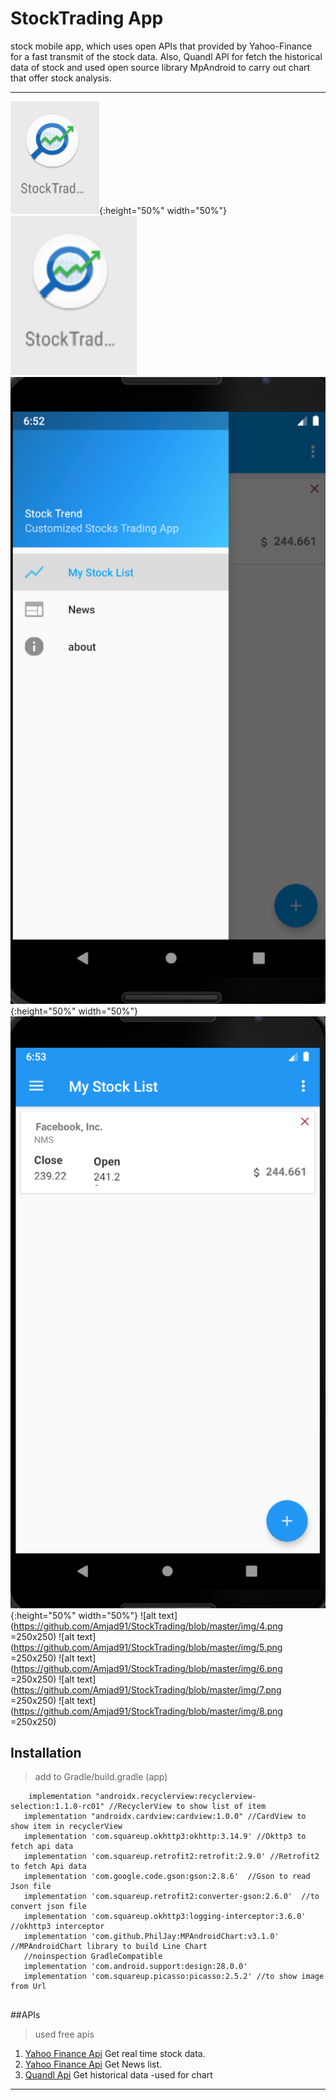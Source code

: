 # StockTrading App
stock mobile app, which uses open APIs that provided by Yahoo-Finance for a fast transmit of the stock data. Also, Quandl API for fetch the historical data of stock and used open source library MpAndroid to carry out chart that offer stock analysis.

___

![alt text](https://github.com/Amjad91/StockTrading/blob/master/img/1.png){:height="50%" width="50%"}
<img src="./img/1.png" width="40%">
![alt text](https://github.com/Amjad91/StockTrading/blob/master/img/2.png){:height="50%" width="50%"}
![alt text](https://github.com/Amjad91/StockTrading/blob/master/img/3.png){:height="50%" width="50%"}
![alt text](https://github.com/Amjad91/StockTrading/blob/master/img/4.png =250x250)
![alt text](https://github.com/Amjad91/StockTrading/blob/master/img/5.png =250x250)
![alt text](https://github.com/Amjad91/StockTrading/blob/master/img/6.png =250x250)
![alt text](https://github.com/Amjad91/StockTrading/blob/master/img/7.png =250x250)
![alt text](https://github.com/Amjad91/StockTrading/blob/master/img/8.png =250x250)


## Installation
 >add to Gradle/build.gradle (app)
 
 ```
     implementation "androidx.recyclerview:recyclerview-selection:1.1.0-rc01" //RecyclerView to show list of item
    implementation "androidx.cardview:cardview:1.0.0" //CardView to show item in recyclerView
    implementation 'com.squareup.okhttp3:okhttp:3.14.9' //Okttp3 to fetch api data
    implementation 'com.squareup.retrofit2:retrofit:2.9.0' //Retrofit2 to fetch Api data 
    implementation 'com.google.code.gson:gson:2.8.6'  //Gson to read Json file
    implementation 'com.squareup.retrofit2:converter-gson:2.6.0'  //to convert json file 
    implementation 'com.squareup.okhttp3:logging-interceptor:3.6.0' //okhttp3 interceptor
    implementation 'com.github.PhilJay:MPAndroidChart:v3.1.0' //MPAndroidChart library to build Line Chart
    //noinspection GradleCompatible
    implementation 'com.android.support:design:28.0.0'
    implementation 'com.squareup.picasso:picasso:2.5.2' //to show image from Url
    
 ```
 
 ##APIs 
 
 > used free apis
 1. [Yahoo Finance Api](https://apidojo-yahoo-finance-v1.p.rapidapi.com/) Get real time stock data.
 2. [Yahoo Finance Api](https://apidojo-yahoo-finance-v1.p.rapidapi.com/news) Get News list.
 3. [Quandl Api](https://www.quandl.com/api/v3/datasets/) Get historical data -used for chart
 
___
 
 
 
 
 
